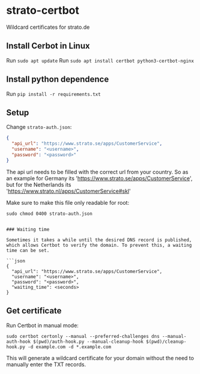 # strato-certbot
Wildcard certificates for strato.de

## Install Cerbot in Linux

Run `sudo apt update`
Run `sudo apt install certbot python3-certbot-nginx`

## Install python dependence

Run `pip install -r requirements.txt` 

## Setup

Change `strato-auth.json`:

```json
{
  "api_url": "https://www.strato.se/apps/CustomerService",
  "username": "<username>",
  "password": "<password>"
}
```

The api url needs to be filled with the correct url from your country. 
So as an example for Germany its 'https://www.strato.se/apps/CustomerService', but for the Netherlands its 'https://www.strato.nl/apps/CustomerService#skl'

Make sure to make this file only readable for root:

`sudo chmod 0400 strato-auth.json`

```

### Waiting time

Sometimes it takes a while until the desired DNS record is published, which allows Certbot to verify the domain. To prevent this, a waiting time can be set.

```json
{
  "api_url": "https://www.strato.se/apps/CustomerService",
  "username": "<username>",
  "password": "<password>",
  "waiting_time": <seconds>
}
```

## Get certificate

Run Certbot in manual mode:

`sudo certbot certonly --manual --preferred-challenges dns --manual-auth-hook $(pwd)/auth-hook.py --manual-cleanup-hook $(pwd)/cleanup-hook.py -d example.com -d *.example.com`

This will generate a wildcard certificate for your domain without the need to manually enter the TXT records.

